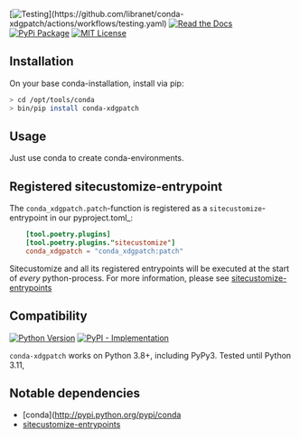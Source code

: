 [![Testing](https://img.shields.io/github/actions/workflow/status/libranet/conda-xdgpatch/testing.yaml?branch=main&longCache=true&style=flat-square&label=tests&logo=GitHub%20Actions&logoColor=fff")](https://github.com/libranet/conda-xdgpatch/actions/workflows/testing.yaml)
[![Read the Docs](https://readthedocs.org/projects/conda-xdgpatch/badge/?version=latest)](https://conda-xdgpatch.readthedocs.io/en/latest/)
[![PyPi Package](https://img.shields.io/pypi/v/conda-xdgpatch?color=%2334D058&label=pypi%20package)](https://pypi.org/project/conda-xdgpatch/)
[![MIT License](https://img.shields.io/badge/license-MIT-blue.svg)](https://github.com/libranet/conda-xdgpatch/blob/main/docs/license.md)



## Installation

On your base conda-installation, install via pip:

```bash
> cd /opt/tools/conda
> bin/pip install conda-xdgpatch
```



## Usage

Just use conda to create conda-environments.


## Registered sitecustomize-entrypoint

The ``conda_xdgpatch.patch``-function is registered as a ``sitecustomize``-entrypoint in our pyproject.toml_:

``` toml
    [tool.poetry.plugins]
    [tool.poetry.plugins."sitecustomize"]
    conda_xdgpatch = "conda_xdgpatch:patch"
```

Sitecustomize and all its registered entrypoints will be executed at the start of *every* python-process.
For more information, please see [sitecustomize-entrypoints](http://pypi.python.org/pypi/sitecustomize-entrypoints)


## Compatibility

 [![Python Version](https://img.shields.io/pypi/pyversions/conda-xdgpatch?:alt:PyPI-PythonVersion)](https://pypi.org/project/conda-xdgpatch/)
 [![PyPI - Implementation](https://img.shields.io/pypi/implementation/conda-xdgpatch?:alt:PyPI-Implementation)](https://pypi.org/project/conda-xdgpatch/)

``conda-xdgpatch``  works on Python 3.8+, including PyPy3. Tested until Python 3.11,


## Notable dependencies

- [conda](http://pypi.python.org/pypi/conda
- [sitecustomize-entrypoints](http://pypi.python.org/pypi/sitecustomize-entrypoints)